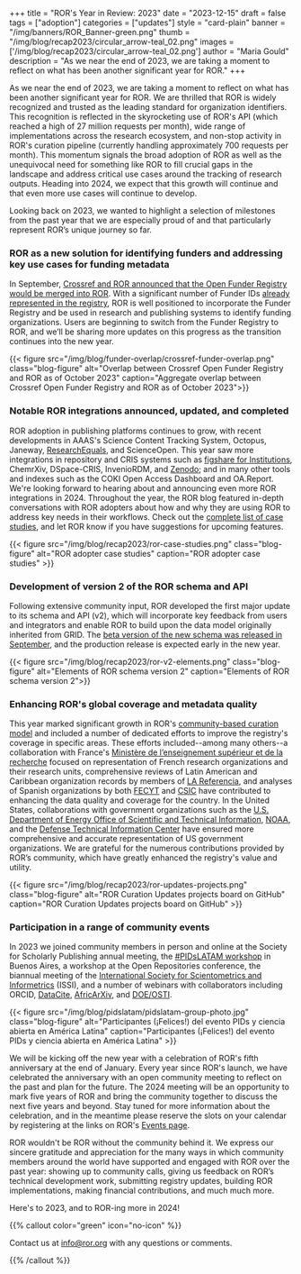 +++
title = "ROR's Year in Review: 2023"
date = "2023-12-15"
draft = false
tags = ["adoption"]
categories = ["updates"]
style = "card-plain"
banner = "/img/banners/ROR_Banner-green.png"
thumb = "/img/blog/recap2023/circular_arrow-teal_02.png"
images = ['/img/blog/recap2023/circular_arrow-teal_02.png']
author = "Maria Gould"
description = "As we near the end of 2023, we are taking a moment to reflect on what has been another significant year for ROR."
+++

As we near the end of 2023, we are taking a moment to reflect on what has been another significant year for ROR. We are thrilled that ROR is widely recognized and trusted as the leading standard for organization identifiers. This recognition is reflected in the skyrocketing use of ROR's API (which reached a high of 27 million requests per month), wide range of implementations across the research ecosystem, and non-stop activity in ROR's curation pipeline (currently handling approximately 700 requests per month). This momentum signals the broad adoption of ROR as well as the unequivocal need for something like ROR to fill crucial gaps in the landscape and address critical use cases around the tracking of research outputs. Heading into 2024, we expect that this growth will continue and that even more use cases will continue to develop. 

Looking back on 2023, we wanted to highlight a selection of milestones from the past year that we are especially proud of and that particularly represent ROR’s unique journey so far.

### ROR as a new solution for identifying funders and addressing key use cases for funding metadata 
In September, [Crossref and ROR announced that the Open Funder Registry would be merged into ROR](https://ror.org/blog/2023-09-07-open-funder-registry-transition-ror-cross-post/). With a significant number of Funder IDs [already represented in the registry](https://ror.org/blog/2023-10-12-ror-funder-registry-overlap/), ROR is well positioned to incorporate the Funder Registry and be used in research and publishing systems to identify funding organizations. Users are beginning to switch from the Funder Registry to ROR, and we’ll be sharing more updates on this progress as the transition continues into the new year.  

{{< figure src="/img/blog/funder-overlap/crossref-funder-overlap.png" class="blog-figure" alt="Overlap between Crossref Open Funder Registry and ROR as of October 2023" caption="Aggregate overlap between Crossref Open Funder Registry and ROR as of October 2023">}} 

### Notable ROR integrations announced, updated, and completed
ROR adoption in publishing platforms continues to grow, with recent developments in AAAS's Science Content Tracking System, Octopus, Janeway, [ResearchEquals](https://www.youtube.com/playlist?list=PLagyLN5PZI3zVbJNYCNFmL1cJif_31ReV), and ScienceOpen. This year saw more integrations in repository and CRIS systems such as [figshare for Institutions](https://knowledge.figshare.com/article/figshare-and-the-generalist-repository-ecosystem-initiative-grei-what-weve-achieved-and-where-were-heading), ChemrXiv, DSpace-CRIS, InvenioRDM, and [Zenodo](https://blog.zenodo.org/2022/12/07/2022-12-07-zenodo-on-inveniordm/); and in many other tools and indexes such as the COKI Open Access Dashboard and OA.Report. We're looking forward to hearing about and announcing even more ROR integrations in 2024. Throughout the year, the ROR blog featured in-depth conversations with ROR adopters about how and why they are using ROR to address key needs in their workflows. Check out the [complete list of case studies](https://ror.org/categories/case-studies/), and let ROR know if you have suggestions for upcoming features. 

{{< figure src="/img/blog/recap2023/ror-case-studies.png" class="blog-figure" alt="ROR adopter case studies" caption="ROR adopter case studies" >}} 

### Development of version 2 of the ROR schema and API

Following extensive community input, ROR developed the first major update to its schema and API (v2), which will incorporate key feedback from users and integrators and enable ROR to build upon the data model originally inherited from GRID. The [beta version of the new schema was released in September](https://ror.org/blog/2023-09-14-beta-test/), and the production release is expected early in the new year. 

{{< figure src="/img/blog/recap2023/ror-v2-elements.png" class="blog-figure" alt="Elements of ROR schema version 2" caption="Elements of ROR schema version 2">}} 

### Enhancing ROR's global coverage and metadata quality 
This year marked significant growth in ROR's [community-based curation model](https://ror.readme.io/docs/how-ror-is-updated#community-based-curation-model) and included a number of dedicated efforts to improve the registry's coverage in specific areas. These efforts included--among many others--a collaboration with France's [Ministère de l’enseignement supérieur et de la recherche](https://www.enseignementsup-recherche.gouv.fr) focused on representation of French research organizations and their research units, comprehensive reviews of Latin American and Caribbean organization records by members of [LA Referencia](https://www.lareferencia.info), and analyses of Spanish organizations by both [FECYT](https://www.fecyt.es) and [CSIC](https://www.csic.es) have contributed to enhancing the data quality and coverage for the country. In the United States, collaborations with government organizations such as the [U.S. Department of Energy Office of Scientific and Technical Information](https://www.osti.gov), [NOAA](https://www.noaa.gov/), and the [Defense Technical Information Center](https://discover.dtic.mil/) have ensured more comprehensive and accurate representation of US government organizations. We are grateful for the numerous contributions provided by ROR’s community, which have greatly enhanced the registry's value and utility.

{{< figure src="/img/blog/recap2023/ror-updates-projects.png" class="blog-figure" alt="ROR Curation Updates projects board on GitHub" caption="ROR Curation Updates projects board on GitHub" >}} 

### Participation in a range of community events 
In 2023 we joined community members in person and online at the Society for Scholarly Publishing annual meeting, the [#PIDsLATAM workshop](https://ror.org/blog/2023-05-09-pids-open-science-latin-america/) in Buenos Aires, a workshop at the Open Repositories conference, the biannual meeting of the  [International Society for Scientometrics and Informetrics](https://www.issi-society.org/conferences/) (ISSI), and a number of webinars with collaborators including ORCID, [DataCite](https://datacite.org/event/the-role-of-funders-in-building-a-robust-and-trustworthy-output-tracking-mechanism-using-pids-and-open-metadata/), [AfricArXiv](https://africarxiv.pubpub.org/pub/h50au5wa/release/1), and [DOE/OSTI](https://ror.org/events/2023-12-07-us-federal-guidance-and-pids/). 

{{< figure src="/img/blog/pidslatam/pidslatam-group-photo.jpg" class="blog-figure" alt="Participantes (¡Felices!) del evento PIDs y ciencia abierta en América Latina" caption="Participantes (¡Felices!) del evento PIDs y ciencia abierta en América Latina" >}} 

We will be kicking off the new year with a celebration of ROR's fifth anniversary at the end of January. Every year since ROR's launch, we have celebrated the anniversary with an open community meeting to reflect on the past and plan for the future. The 2024 meeting will be an opportunity to mark five years of ROR and bring the community together to discuss the next five years and beyond. Stay tuned for more information about the celebration, and in the meantime please reserve the slots on your calendar by registering at the links on ROR's [Events page](/events). 

ROR wouldn't be ROR without the community behind it. We express our sincere gratitude and appreciation for the many ways in which community members around the world have supported and engaged with ROR over the past year: showing up to community calls, giving us feedback on ROR’s technical development work, submitting registry updates, building ROR implementations, making financial contributions, and much much more. 

Here's to 2023, and to ROR-ing more in 2024! 

{{% callout color="green" icon="no-icon" %}}

Contact us at <info@ror.org> with any questions or comments.

{{% /callout %}}
